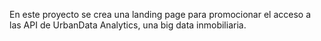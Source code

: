 En este proyecto se crea una landing page para promocionar el acceso a las API de UrbanData Analytics, una big data inmobiliaria. 
